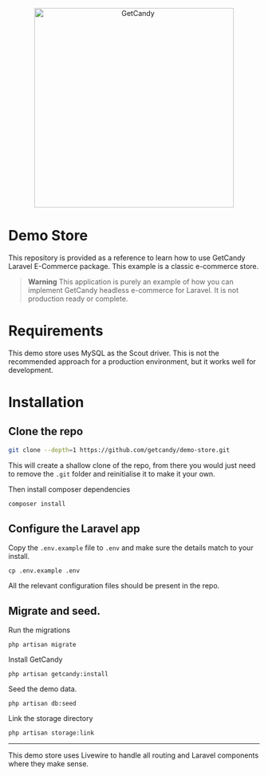 <p align="center"><a href="https://getcandy.io/" target="_blank"><img src="https://getcandy.io/getcandy_logo.svg" width="400" alt="GetCandy"></a></p>

# Demo Store

This repository is provided as a reference to learn how to use GetCandy Laravel E-Commerce package. This example is a classic e-commerce store.

> **Warning**
> This application is purely an example of how you can implement GetCandy headless e-commerce for Laravel. It is not production ready or complete.

# Requirements

This demo store uses MySQL as the Scout driver. This is not the recommended approach for a production environment, but it works well for development.

# Installation

## Clone the repo

```bash
git clone --depth=1 https://github.com/getcandy/demo-store.git
```

This will create a shallow clone of the repo, from there you would just need to remove the `.git` folder and reinitialise it to make it your own.

Then install composer dependencies

```bash
composer install
```

## Configure the Laravel app

Copy the `.env.example` file to `.env` and make sure the details match to your install.

```shell
cp .env.example .env
```

All the relevant configuration files should be present in the repo.

## Migrate and seed.

Run the migrations

```
php artisan migrate
```

Install GetCandy

```
php artisan getcandy:install
```

Seed the demo data.

```
php artisan db:seed
```

Link the storage directory

```
php artisan storage:link
```

---

This demo store uses Livewire to handle all routing and Laravel components where they make sense.
